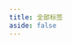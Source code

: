 ```yaml
---
title: 全部标签
aside: false
---
```


<script setup>
import Tag from '@/components/pages/Tag.vue'
</script>

<Tag  single />